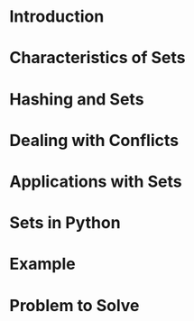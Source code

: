 
# Introduction

# Characteristics of Sets

# Hashing and Sets

# Dealing with Conflicts

# Applications with Sets

# Sets in Python

# Example

# Problem to Solve

